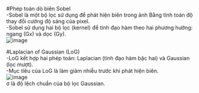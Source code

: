 #Phép toán dò biên Sobel<br>
-Sobel là một bộ lọc sử dụng để phát hiện biên trong ảnh Bằng tính toán độ thay đổi cường độ sáng của pixel. <br>
-Sobel sử dụng hai bộ lọc (kernel) để tính đạo hàm theo hai phương hướng: ngang (Gx) và dọc (Gy).<br>
![image](https://github.com/user-attachments/assets/013a6605-ebd1-4c1a-9e79-16183773f3da)<br>

#Laplacian of Gaussian (LoG)<br>
-LoG kết hợp hai phép toán: Laplacian (tính đạo hàm bậc hai) và Gaussian (lọc mượt). <br>
-Mục tiêu của LoG là làm giảm nhiễu trước khi phát hiện biên.<br>
![image](https://github.com/user-attachments/assets/73d993b1-0ec2-43f7-9d6c-99eb00219923)<br>
σ là độ lệch chuẩn của bộ lọc Gaussian. 



